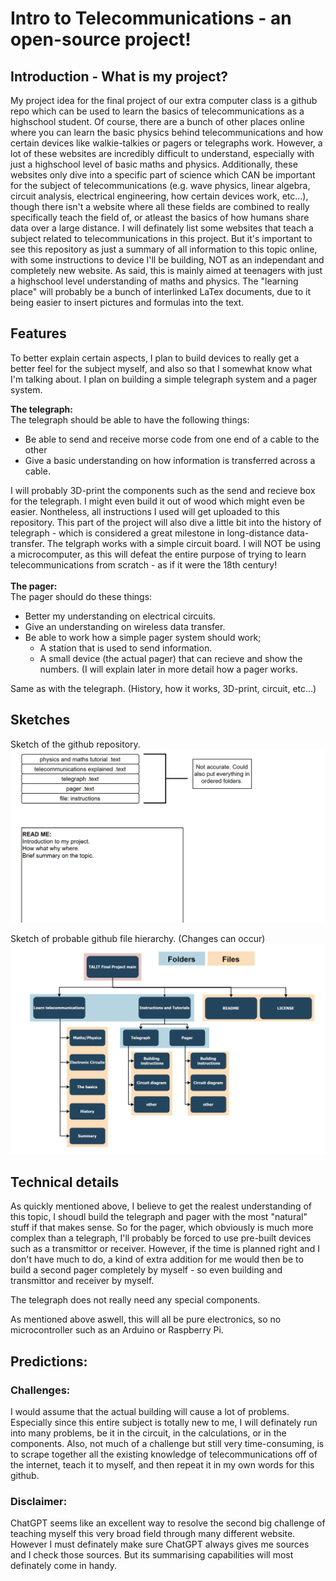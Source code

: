 # Intro to Telecommunications - an open-source project!
## Introduction - What is my project?
My project idea for the final project of our extra computer class is a github repo which can be used to learn the basics of telecommunications as a highschool student. Of course, there are a bunch of other places online where you can learn the basic physics behind telecommunications and how certain devices like walkie-talkies or pagers or telegraphs work. However, a lot of these websites are incredibly difficult to understand, especially with just a highschool level of basic maths and physics. Additionally, these websites only dive into a specific part of science which CAN be important for the subject of telecommunications (e.g. wave physics, linear algebra, circuit analysis, electrical engineering, how certain devices work, etc...), though there isn't a website where all these fields are combined to really specifically teach the field of, or atleast the basics of how humans share data over a large distance. I will definately list some websites that teach a subject related to telecommunications in this project. 
But it's important to see this repository as just a summary of all information to this topic online, with some instructions to device I'll be building, NOT as an independant and completely new website. As said, this is mainly aimed at teenagers with just a highschool level understanding of maths and physics. 
The "learning place" will probably be a bunch of interlinked LaTex documents, due to it being easier to insert pictures and formulas into the text.

## Features 
To better explain certain aspects, I plan to build devices to really get a better feel for the subject myself, and also so that I somewhat know what I'm talking about. I plan on building a simple telegraph system and a pager system.

<b>The telegraph:</b>
<br>
The telegraph should be able to have the following things:
<ul>
    <li>Be able to send and receive morse code from one end of a cable to the other</li>
    <li>Give a basic understanding on how information is transferred across a cable.</li>
</ul>
I will probably 3D-print the components such as the send and recieve box for the telegraph. I might even build it out of wood which might even be easier. Nontheless, all instructions I used will get uploaded to this repository. This part of the project will also dive a little bit into the history of telegraph - which is considered a great milestone in long-distance data-transfer. The telgraph works with a simple circuit board. I will NOT be using a microcomputer, as this will defeat the entire purpose of trying to learn telecommunications from scratch - as if it were the 18th century!
<br> 
<br>
<b>The pager:</b>
<br>
The pager should do these things:
<ul>
    <li>Better my understanding on electrical circuits.</li>
    <li>Give an understanding on wireless data transfer.</li>
    <li>Be able to work how a simple pager system should work;
        <ul>
            <li>A station that is used to send information.</li>
            <li>A small device (the actual pager) that can recieve and show the numbers. (I will explain later in more detail how a pager works.</li>
        </ul>
    </li>
</ul>
Same as with the telegraph. (History, how it works, 3D-print, circuit, etc...)

## Sketches
Sketch of the github repository. 
![github](assets/images/github_sketch.png)

Sketch of probable github file hierarchy. (Changes can occur)
![file hierarchy](assets/images/image.png)

## Technical details
As quickly mentioned above, I believe to get the realest understanding of this topic, I shoudl build the telegraph and pager with the most "natural" stuff if that makes sense. So for the pager, which obviously is much more complex than a telegraph, I'll probably be forced to use pre-built devices such as a transmittor or receiver. However, if the time is planned right and I don't have much to do, a kind of extra addition for me would then be to build a second pager completely by myself - so even building and transmittor and receiver by myself. 

The telegraph does not really need any special components. 

As mentioned above aswell, this will all be pure electronics, so no microcontroller such as an Arduino or Raspberry Pi.


## Predictions:
### Challenges:
I would assume that the actual building will cause a lot of problems. Especially since this entire subject is totally new to me, I will definately run into many problems, be it in the circuit, in the calculations, or in the components. 
Also, not much of a challenge but still very time-consuming, is to scrape together all the existing knowledge of telecommunications off of the internet, teach it to myself, and then repeat it in my own words for this github. 

### Disclaimer:
ChatGPT seems like an excellent way to resolve the second big challenge of teaching myself this very broad field through many different website. However I must definately make sure ChatGPT always gives me sources and I check those sources. But its summarising capabilities will most definately come in handy.